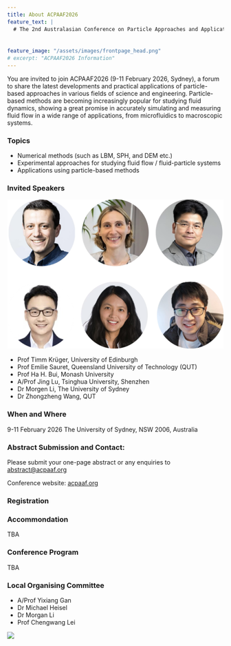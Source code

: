 ```yaml
---
title: About ACPAAF2026
feature_text: |
  # The 2nd Australasian Conference on Particle Approaches and Applications in Fluids (ACPAAF2026)


feature_image: "/assets/images/frontpage_head.png"
# excerpt: "ACPAAF2026 Information"
---
```


You are invited to join ACPAAF2026 (9-11 February 2026, Sydney), a forum to share the latest developments and practical applications of particle-based approaches in various fields of science and engineering. Particle-based methods are becoming increasingly popular for studying fluid dynamics, showing a great promise in accurately simulating and measuring fluid flow in a wide range of applications, from microfluidics to macroscopic systems. 


### Topics

- Numerical methods (such as LBM, SPH, and DEM etc.)
- Experimental approaches for studying fluid flow / fluid-particle systems
- Applications using particle-based methods

### Invited Speakers
![](assets/images/InvitedSpeakers.png)

- Prof Timm Krüger, University of Edinburgh
- Prof Emilie Sauret, Queensland University of Technology (QUT)
- Prof Ha H. Bui, Monash University
- A/Prof Jing Lu, Tsinghua University, Shenzhen
- Dr Morgen Li, The University of Sydney
- Dr Zhongzheng Wang, QUT


### When and Where
9-11 February 2026
The University of Sydney, NSW 2006, Australia



### Abstract Submission and Contact:
Please submit your one-page abstract or any enquiries to abstract@acpaaf.org 

Conference website: [acpaaf.org](https://acpaaf.org)


### Registration

### Accommondation
TBA

### Conference Program
TBA

### Local Organising Committee
- A/Prof Yixiang Gan
- Dr Michael Heisel
- Dr Morgan Li
- Prof Chengwang Lei

![](assets/images/UniSydney.png)